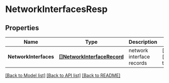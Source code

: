# NetworkInterfacesResp

## Properties
Name | Type | Description | Notes
------------ | ------------- | ------------- | -------------
**NetworkInterfaces** | [**[]NetworkInterfaceRecord**](NetworkInterfaceRecord.md) | network interface records | [optional] [default to null]

[[Back to Model list]](../README.md#documentation-for-models) [[Back to API list]](../README.md#documentation-for-api-endpoints) [[Back to README]](../README.md)


